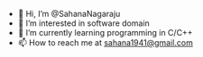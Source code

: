 - 👋 Hi, I’m @SahanaNagaraju
- 👀 I’m interested in software domain
- 🌱 I’m currently learning programming in C/C++
- 📫 How to reach me at sahana1941@gmail.com

<!---
SahanaNagaraju/SahanaNagaraju is a ✨ special ✨ repository because its `README.md` (this file) appears on your GitHub profile.
You can click the Preview link to take a look at your changes.
--->

